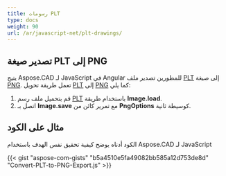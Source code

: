 ```yaml
---
title: رسومات PLT
type: docs
weight: 90
url: /ar/javascript-net/plt-drawings/
---
```


## **تصدير صيغة PLT إلى PNG**

يتيح Aspose.CAD لـ JavaScript في Angular للمطورين تصدير ملف [PLT](https://docs.fileformat.com/cad/plt/) إلى صيغة [PNG](https://docs.fileformat.com/image/png/).
تعمل طريقة تحويل [PLT](https://docs.fileformat.com/cad/plt/) إلى [PNG](https://docs.fileformat.com/image/png/) كما يلي:

1. قم بتحميل ملف رسم [PLT](https://docs.fileformat.com/cad/plt/) باستخدام طريقة **Image.load**.
1. اتصل بـ **Image.save** مع تمرير كائن من **PngOptions** كوسيطة ثانية.

## مثال على الكود

الكود أدناه يوضح كيفية تحقيق نفس الهدف باستخدام Aspose.CAD لـ JavaScript

{{< gist "aspose-com-gists" "b5a4510e5fa49082bb585a12d753de8d" "Convert-PLT-to-PNG-Export.js" >}}
